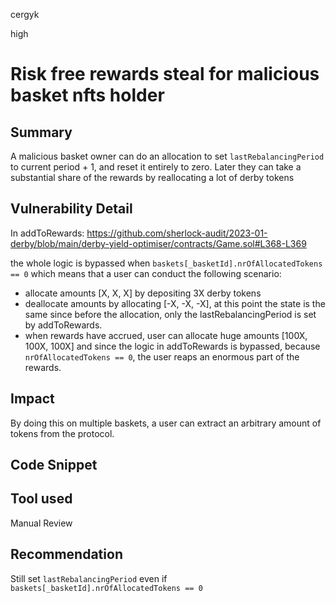 cergyk

high

# Risk free rewards steal for malicious basket nfts holder

## Summary
A malicious basket owner can do an allocation to set `lastRebalancingPeriod` to current period + 1, and reset it entirely to zero. Later they can take a substantial share of the rewards by reallocating a lot of derby tokens 

## Vulnerability Detail
In addToRewards:
https://github.com/sherlock-audit/2023-01-derby/blob/main/derby-yield-optimiser/contracts/Game.sol#L368-L369

the whole logic is bypassed when `baskets[_basketId].nrOfAllocatedTokens == 0` which means that a user can conduct the following scenario:

- allocate amounts [X, X, X] by depositing 3X derby tokens
- deallocate amounts by allocating [-X, -X, -X], at this point the state is the same since before the allocation, only the lastRebalancingPeriod is set by addToRewards. 
- when rewards have accrued, user can allocate huge amounts [100X, 100X, 100X] and since the logic in addToRewards is bypassed, because `nrOfAllocatedTokens == 0`, the user reaps an enormous part of the rewards.
  
## Impact
By doing this on multiple baskets, a user can extract an arbitrary amount of tokens from the protocol.

## Code Snippet

## Tool used

Manual Review

## Recommendation
Still set `lastRebalancingPeriod` even if `baskets[_basketId].nrOfAllocatedTokens == 0`